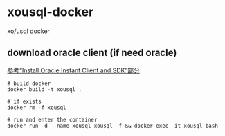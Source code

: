 # xousql-docker
xo/usql docker

## download oracle client (if need oracle)
[参考“Install Oracle Instant Client and SDK”部分](https://gist.github.com/vicmx/b4968ea72a57def8247fcdb0c51efe28)

```
# build docker
docker build -t xousql .

# if exists
docker rm -f xousql

# run and enter the container
docker run -d --name xousql xousql -f && docker exec -it xousql bash
```
